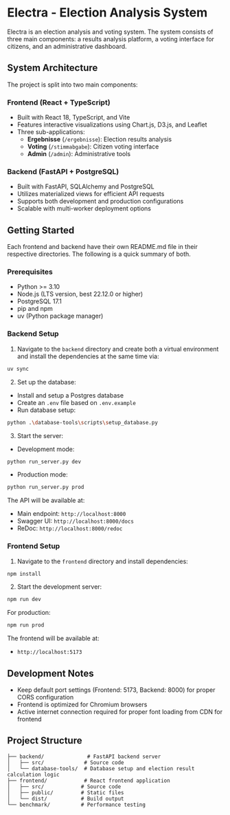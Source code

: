 # Electra - Election Analysis System

Electra is an election analysis and voting system. The system consists of three main components: a results analysis platform, a voting interface for citizens, and an administrative dashboard.

## System Architecture

The project is split into two main components:

### Frontend (React + TypeScript)
- Built with React 18, TypeScript, and Vite
- Features interactive visualizations using Chart.js, D3.js, and Leaflet
- Three sub-applications:
  - **Ergebnisse** (`/ergebnisse`): Election results analysis
  - **Voting** (`/stimmabgabe`): Citizen voting interface
  - **Admin** (`/admin`): Administrative tools

### Backend (FastAPI + PostgreSQL)
- Built with FastAPI, SQLAlchemy and PostgreSQL
- Utilizes materialized views for efficient API requests
- Supports both development and production configurations
- Scalable with multi-worker deployment options

## Getting Started

Each frontend and backend have their own README.md file in their respective directories. The following is a quick summary of both.

### Prerequisites

- Python >= 3.10
- Node.js (LTS version, best 22.12.0 or higher)
- PostgreSQL 17.1
- pip and npm
- uv (Python package manager)

### Backend Setup

1. Navigate to the `backend` directory and create both a virtual environment and install the dependencies at the same time via:
```bash
uv sync
```

2. Set up the database:
- Install and setup a Postgres database
- Create an `.env` file based on `.env.example`
- Run database setup:
```bash
python .\database-tools\scripts\setup_database.py
```

3. Start the server:
- Development mode:
```bash
python run_server.py dev
```
- Production mode:
```bash
python run_server.py prod
```

The API will be available at:
- Main endpoint: `http://localhost:8000`
- Swagger UI: `http://localhost:8000/docs`
- ReDoc: `http://localhost:8000/redoc`

### Frontend Setup

1. Navigate to the `frontend` directory and install dependencies:
```bash
npm install
```

2. Start the development server:
```bash
npm run dev
```

For production:
```bash
npm run prod
```

The frontend will be available at:
- `http://localhost:5173`

## Development Notes

- Keep default port settings (Frontend: 5173, Backend: 8000) for proper CORS configuration
- Frontend is optimized for Chromium browsers
- Active internet connection required for proper font loading from CDN for frontend

## Project Structure

```
├── backend/              # FastAPI backend server
│   ├── src/             # Source code
│   └── database-tools/  # Database setup and election result calculation logic
├── frontend/            # React frontend application
│   ├── src/            # Source code
│   ├── public/         # Static files
│   └── dist/           # Build output
└── benchmark/          # Performance testing
```